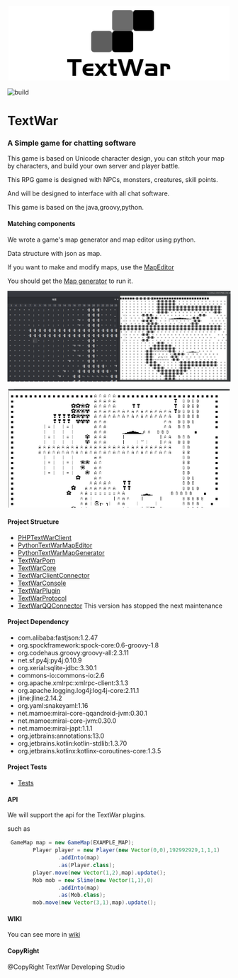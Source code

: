 <p align="center">
<img src="readme_image/banner.png" width=500>
</p>

![build](https://travis-ci.org/TextWar/TextWar.svg?branch=master)

# TextWar
### A Simple game for chatting software

This game is based on Unicode character design, 
you can stitch your map by characters, and build your own server and player battle.

This RPG game is designed with NPCs, monsters, creatures, skill points.

And will be designed to interface with all chat software.

This game is based on the java,groovy,python.
#### Matching components

We wrote a game's map generator and map editor using python.

Data structure with json as map.

If you want to make and modify maps, use the [MapEditor](https://github.com/TextWar/Textwar-MapEditor)

You should get the [Map generator](https://github.com/TextWar/textwar-py) to run it.

![editor](readme_image/editor.png)

<p align="center">
<img src="readme_image/map.png" width=500>
</p>



#### Project Structure

- [PHPTextWarClient](https://github.com/TextWar/TextWar-PHP-Client)
- [PythonTextWarMapEditor](https://github.com/TextWar/Textwar-MapEditor)
- [PythonTextWarMapGenerator](https://github.com/TextWar/textwar-py)
- [TextWarPom](textwar_pom)
- [TextWarCore](textwar)
- [TextWarClientConnector](textwar_client_connector)
- [TextWarConsole](textwar_console)
- [TextWarPlugin](textwar_plugin)
- [TextWarProtocol](textwar_protocol)
- [TextWarQQConnector](textwar_qq_connector) This version has stopped the next maintenance

#### Project Dependency

- com.alibaba:fastjson:1.2.47
- org.spockframework:spock-core:0.6-groovy-1.8
- org.codehaus.groovy:groovy-all:2.3.11
- net.sf.py4j:py4j:0.10.9
- org.xerial:sqlite-jdbc:3.30.1
- commons-io:commons-io:2.6
- org.apache.xmlrpc:xmlrpc-client:3.1.3
- org.apache.logging.log4j:log4j-core:2.11.1
- jline:jline:2.14.2
- org.yaml:snakeyaml:1.16
- net.mamoe:mirai-core-qqandroid-jvm:0.30.1
- net.mamoe:mirai-core-jvm:0.30.0
- net.mamoe:mirai-japt:1.1.1
- org.jetbrains:annotations:13.0
- org.jetbrains.kotlin:kotlin-stdlib:1.3.70
- org.jetbrains.kotlinx:kotlinx-coroutines-core:1.3.5

#### Project Tests

- [Tests](tests)

#### API

We will support the api for the TextWar plugins.

such as

```groovy
 GameMap map = new GameMap(EXAMPLE_MAP);
        Player player = new Player(new Vector(0,0),192992929,1,1,1)
                .addInto(map)
                .as(Player.class);
        player.move(new Vector(1,2),map).update();
        Mob mob = new Slime(new Vector(1,1),0)
                .addInto(map)
                .as(Mob.class);
        mob.move(new Vector(3,1),map).update();
```
#### WIKI

You can see more in [wiki](https://github.com/TextWar/QQTextWar/wiki)

#### CopyRight

@CopyRight TextWar Developing Studio








